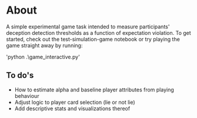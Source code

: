 # About
A simple experimental game task intended to measure participants' deception detection thresholds as a function of expectation violation. To get started, check out the test-simulation-game notebook or try playing the game straight away by running:

'python .\game_interactive.py'

## To do's
- How to estimate alpha and baseline player attributes from playing behaviour
- Adjust logic to player card selection (lie or not lie)
- Add descriptive stats and visualizations thereof
